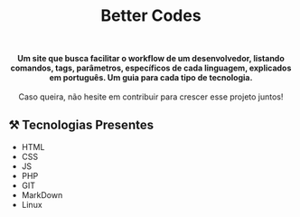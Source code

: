 <div style: align="center">
  <h1>Better Codes</h1>
  
<br>
<p><strong>Um site que busca facilitar o workflow de um desenvolvedor, listando comandos, tags, parâmetros, específicos de cada linguagem, explicados em português. Um guia para cada tipo de tecnologia.</strong><br><br>Caso queira, não hesite em contribuir para crescer esse projeto juntos!</p>
</div>

<h2>⚒️&nbsp;Tecnologias Presentes</h2>
   
<ul style: ="">
  <li>HTML</li>
  <li>CSS</li>
  <li>JS</li>
  <li>PHP</li>
  <li>GIT</li>
  <li>MarkDown</li>
  <li>Linux</li>
</ul>

